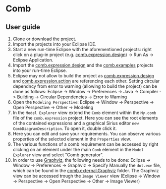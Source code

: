 # Comb

## User guide

1. Clone or download the project.
2. Import the projects into your Eclipse IDE.
3. Start a new run-time Eclipse with the aforementioned projects: right click on a plug-in project (e.g. [comb.expression.design](https://github.com/sarvaryk/Comb/tree/master/comb.expression.design)) -> Run As -> Eclipse Application.
4. Import the [comb.expression.design](https://github.com/sarvaryk/Comb/tree/master/comb.expression.design) and the [comb.examples](https://github.com/sarvaryk/Comb/tree/master/comb.examples) projects into your run-time Eclipse.
5. Eclipse may not allow to build the project as [comb.expression.design](https://github.com/sarvaryk/Comb/tree/master/comb.expression.design) and [comb.expression.action](https://github.com/sarvaryk/Comb/tree/master/comb.expression.action) are referencing each other. Setting circular dependncy from error to warning (allowing to build the project) can be done as follows: Eclipse -> Window -> Preferences -> Java -> Compiler -> Building -> Circular Dependencies -> Error to Warning
6. Open the `Modeling Perspective`: Eclipse -> Window -> Perspective -> Open Perspective -> Other -> Modeling
7. In the `Model Explorer` view extend the `Comb` element within the `My.comb` file of the `comb.expression` project. Here you can see the root elements of the contained expressions and a graphical Sirius editor `new CombDiagramDescription`. To open it, double click it.
8. Here you can edit and save your requirements. You can observe various properties of the selected element in the `Properties` view.
9. The various functions of a comb requirement can be accessed by right clicking on an element under the main `Comb` element in the `Model Explorer` view and select "Comb generator".
10. In order to use [Graphviz](https://graphviz.org/), the following needs to be done: Eclipse -> Window -> Preferences -> Graphviz -> Specify Manually the `dot.exe` file, which can be found in the [comb.external.Graphviz](https://github.com/sarvaryk/Comb/tree/master/comb.external.Graphviz) folder. The Graphviz view can be accessed trough the `Image Viewer` view (Eclipse -> Window -> Perspective -> Open Perspective -> Other -> Image Viewer)
